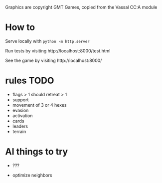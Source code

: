 
Graphics are copyright GMT Games, copied from the Vassal CC:A module

# How to

Serve locally with `python -m http.server`

Run tests by visiting http://localhost:8000/test.html

See the game by visiting http://localhost:8000/


# rules TODO

  - flags > 1 should retreat > 1
  - support
  - movement of 3 or 4 hexes
  - evasion
  - activation
  - cards
  - leaders
  - terrain

# AI things to try

 - ???

 - optimize neighbors


